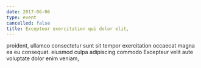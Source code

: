 ```yaml
---
date: 2017-06-06
type: event
cancelled: false
title: Excepteur exercitation qui dolor elit,
---
```

proident, ullamco consectetur sunt sit tempor exercitation occaecat magna ea eu consequat. eiusmod culpa adipiscing commodo Excepteur velit aute voluptate dolor enim veniam,